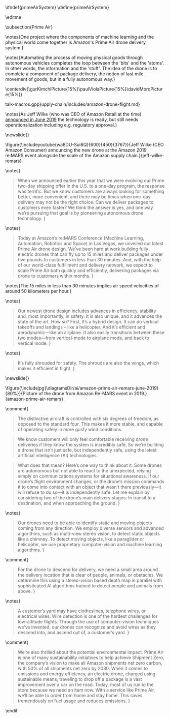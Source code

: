 \ifndef{primeAirSystem}
\define{primeAirSystem}

\editme

\subsection{Prime Air}

\notes{One project where the components of machine learning and the physical world come together is Amazon's Prime Air drone delivery system.}

\notes{Automating the process of moving physical goods through autonomous vehicles completes the loop between the 'bits' and the 'atoms'. In other words, the information and the 'stuff'. The idea of the drone is to complete a component of package delivery, the notion of last mile movement of goods, but in a fully autonomous way.}

\centerdiv{\gurKimchiPicture{15%}\paulViolaPicture{15%}\davidMoroPicture{15%}}

talk-macros.gpp}upply-chain/includes/amazon-drone-flight.md}

\notes{As Jeff Wilke (who was CEO of Amazon Retail at the time)
[announced in June 2019](https://blog.aboutamazon.com/transportation/a-drone-program-taking-flight)
the technology is ready, but still needs operationalization including e.g. regulatory approval.}

\newslide{}

\figure{\includeyoutube{wa8DU-Sui8Q}{600}{450}{3767}}{Jeff Wilke (CEO Amazon Consumer) announcing the new drone at the Amazon 2019 re:MARS event alongside the scale of the Amazon supply chain.}{jeff-wilke-remars}


\notes{
> When we announced earlier this year that we were evolving our Prime
> two-day shipping offer in the U.S. to a one-day program, the
> response was terrific. But we know customers are always looking for
> something better, more convenient, and there may be times when
> one-day delivery may not be the right choice. Can we deliver
> packages to customers even faster? We think the answer is yes, and
> one way we’re pursuing that goal is by pioneering autonomous drone
> technology.
}

\notes{
> Today at Amazon’s re:MARS Conference (Machine Learning, Automation,
> Robotics and Space) in Las Vegas, we unveiled our latest Prime Air
> drone design. We’ve been hard at work building fully electric drones
> that can fly up to 15 miles and deliver packages under five pounds
> to customers in less than 30 minutes. And, with the help of our
> world-class fulfillment and delivery network, we expect to scale
> Prime Air both quickly and efficiently, delivering packages via
> drone to customers within months.
}

\notes{The 15 miles in less than 30 minutes implies air speed velocities of around 50 kilometers per hour.} 

\notes{
> Our newest drone design includes advances in efficiency, stability
> and, most importantly, in safety. It is also unique, and it advances
> the state of the art. How so? First, it’s a hybrid design. It can do
> vertical takeoffs and landings – like a helicopter. And it’s
> efficient and aerodynamic—like an airplane. It also easily
> transitions between these two modes—from vertical-mode to airplane
> mode, and back to vertical mode.
}

\notes{
> It’s fully shrouded for safety. The shrouds are also the wings,
> which makes it efficient in flight.
}

\newslide{}

\figure{\includejpg{\diagramsDir/ai/amazon-prime-air-remars-june-2019}{80%}}{Picture of the drone from Amazon Re-MARS event in 2019.}{amazon-prime-air-remars}

\comment{
> The distinctive aircraft is controlled with six degrees of freedom,
> as opposed to the standard four. This makes it more stable, and
> capable of operating safely in more gusty wind conditions.

> We know customers will only feel comfortable receiving drone
> deliveries if they know the system is incredibly safe. So we’re
> building a drone that isn’t just safe, but independently safe, using
> the latest artificial intelligence (AI) technologies.

> What does that mean? Here’s one way to think about it: Some drones
> are autonomous but not able to react to the unexpected, relying
> simply on communications systems for situational awareness. If our
> drone’s flight environment changes, or the drone‘s mission commands
> it to come into contact with an object that wasn’t there
> previously—it will refuse to do so—it is independently safe.  Let me
> explain by considering two of the drone’s main delivery stages: In
> transit to a destination, and when approaching the ground.
}

\notes{
> Our drones need to be able to identify static and moving objects
> coming from any direction. We employ diverse sensors and advanced
> algorithms, such as multi-view stereo vision, to detect static
> objects like a chimney. To detect moving objects, like a paraglider
> or helicopter, we use proprietary computer-vision and machine
> learning algorithms.
}

\comment{
> For the drone to descend for delivery, we need a small area around
> the delivery location that is clear of people, animals, or
> obstacles. We determine this using a stereo-vision based depth map in
> parallel with sophisticated AI algorithms trained to detect people
> and animals from above.
}

\notes{
> A customer’s yard may have clotheslines, telephone wires, or
> electrical wires. Wire detection is one of the hardest challenges
> for low-altitude flights. Through the use of computer-vision
> techniques we’ve invented, our drones can recognize and avoid wires
> as they descend into, and ascend out of, a customer’s yard.
}

\comment{
> We’re also thrilled about the potential environmental impact. Prime
> Air is one of many sustainability initiatives to help achieve
> Shipment Zero, the company’s vision to make all Amazon shipments net
> zero carbon, with 50% of all shipments net zero by 2030. When it
> comes to emissions and energy efficiency, an electric drone, charged
> using sustainable means, traveling to drop off a package is a vast
> improvement over a car on the road. Today, most of us run to the
> store because we need an item now. With a service like Prime Air,
> we’ll be able to order from home and stay home. This saves
> tremendously on fuel usage and reduces emissions.
}


\endif
